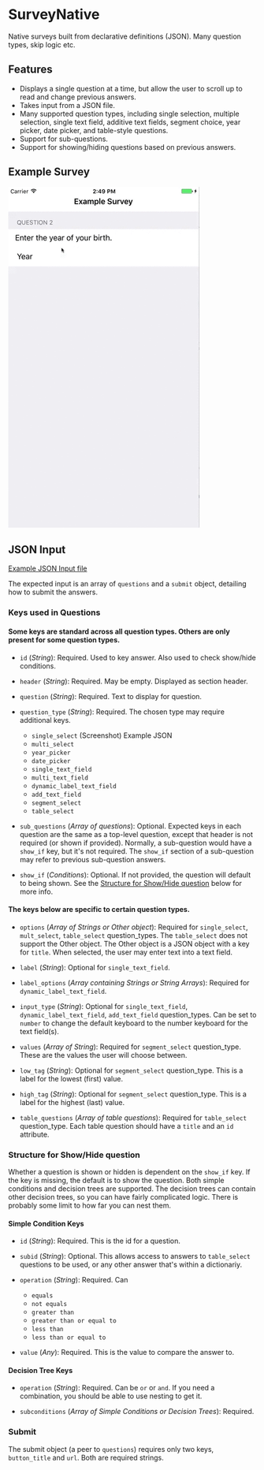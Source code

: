 # SurveyNative
Native surveys built from declarative definitions (JSON). Many question types, skip logic etc.

## Features

  - Displays a single question at a time, but allow the user to scroll up to read and change previous answers.
  - Takes input from a JSON file.
  - Many supported question types, including single selection, multiple selection, single text field, additive text fields, segment choice, year picker, date picker, and table-style questions.
  - Support for sub-questions.
  - Support for showing/hiding questions based on previous answers.

## Example Survey

![Video showing example app](/README/survey_video_720.gif "Survey Video")

## JSON Input

[Example JSON Input file](Example/SurveyNative/ExampleQuestions.json)

The expected input is an array of `questions` and a `submit` object, detailing how to submit the answers.

### Keys used in Questions

#### Some keys are standard across all question types.  Others are only present for some question types.

  - `id` (_String_): Required.  Used to key answer.  Also used to check show/hide conditions.

  - `header` (_String_): Required.  May be empty.  Displayed as section header.

  - `question` (_String_): Required. Text to display for question.

  - `question_type` (_String_): Required. The chosen type may require additional keys.
    - `single_select` (Screenshot) Example JSON
    - `multi_select`
    - `year_picker`
    - `date_picker`
    - `single_text_field`
    - `multi_text_field`
    - `dynamic_label_text_field`
    - `add_text_field`
    - `segment_select`
    - `table_select`

  - `sub_questions` (_Array of questions_): Optional. Expected keys in each question are the same as a top-level question, except that header is not required (or shown if provided).  Normally, a sub-question would have a `show_if` key, but it's not required.  The `show_if` section of a sub-question may refer to previous sub-question answers.

  - `show_if` (_Conditions_): Optional.  If not provided, the question will default to being shown.  See the [Structure for Show/Hide question](#structure-for-showhide-question) below for more info.

#### The keys below are specific to certain question types.

  - `options` (_Array of Strings or Other object_): Required for `single_select`, `mult_select`, `table_select` question_types.  The `table_select` does not support the Other object.  The Other object is a JSON object with a key for `title`.  When selected, the user may enter text into a text field.

  - `label` (_String_): Optional for `single_text_field`.

  - `label_options` (_Array containing Strings or String Arrays_): Required for `dynamic_label_text_field`.

  - `input_type` (_String_): Optional for `single_text_field`, `dynamic_label_text_field`, `add_text_field` question_types.  Can be set to `number` to change the default keyboard to the number keyboard for the text field(s).

  - `values` (_Array of String_): Required for `segment_select` question_type.  These are the values the user will choose between.

  - `low_tag` (_String_): Optional for `segment_select` question_type.  This is a label for the lowest (first) value.

  - `high_tag` (_String_): Optional for `segment_select` question_type.  This is a label for the highest (last) value.

  - `table_questions` (_Array of table questions_): Required for `table_select` question_type.  Each table question should have a `title` and an `id` attribute.

### Structure for Show/Hide question

Whether a question is shown or hidden is dependent on the `show_if` key.  If the key is missing, the default is to show the question.  Both simple conditions and decision trees are supported.  The decision trees can contain other decision trees, so you can have fairly complicated logic.  There is probably some limit to how far you can nest them.

#### Simple Condition Keys

  - `id` (_String_): Required.  This is the id for a question.

  - `subid` (_String_): Optional.  This allows access to answers to `table_select` questions to be used, or any other answer that's within a dictionariy.

  - `operation` (_String_): Required.  Can
    - `equals`
    - `not equals`
    - `greater than`
    - `greater than or equal to`
    - `less than`
    - `less than or equal to`

  - `value` (_Any_): Required.  This is the value to compare the answer to.

#### Decision Tree Keys

  - `operation` (_String_): Required.  Can be `or` or `and`.  If you need a combination, you should be able to use nesting to get it.

  - `subconditions` (_Array of Simple Conditions or Decision Trees_): Required.

### Submit

The submit object (a peer to `questions`) requires only two keys, `button_title` and `url`.  Both are required strings.
